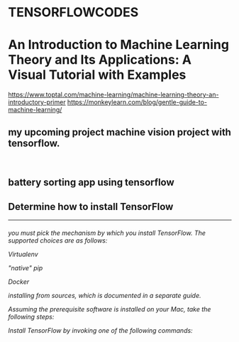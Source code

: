 # TENSORFLOWCODES
<h1>An Introduction to Machine Learning Theory and Its Applications: A Visual Tutorial with Examples</h1>

https://www.toptal.com/machine-learning/machine-learning-theory-an-introductory-primer
https://monkeylearn.com/blog/gentle-guide-to-machine-learning/

<h2>my upcoming project machine vision project with tensorflow.</h2><br>
<h2>battery sorting app using tensorflow</h2>

<h2>Determine how to install TensorFlow</h2><hr>

<h6>you must pick the mechanism by which you install TensorFlow. The supported choices are as follows: </br>

Virtualenv</br>

"native" pip</br>

Docker</br>

installing from sources, which is documented in a separate guide.</br></hr>

<p>Assuming the prerequisite software is installed on your Mac, take the following steps:</p>

<p>Install TensorFlow by invoking one of the following commands:</p>
